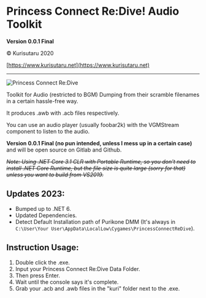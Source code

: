 # Princess Connect Re:Dive! Audio Toolkit

**Version 0.0.1 Final**

© Kurisutaru 2020

[https://www.kurisutaru.net](https://www.kurisutaru.net)

------

![Princess Connect Re:Dive](https://i.imgur.com/uL5IDVb.png)

Toolkit for Audio (restricted to BGM) Dumping from their scramble filenames in a certain hassle-free way.

It produces .awb with .acb files respectively.

You can use an audio player (usually foobar2k) with the VGMStream component to listen to the audio.

**Version 0.0.1 Final (no pun intended, unless I mess up in a certain case)** and will be open source on Gitlab and Github.

~~*Note: Using .NET Core 3.1 CLR with Portable Runtime, so you don't need to install .NET Core Runtime, but the file size is quite large (sorry for that) unless you want to build from VS2019.*~~

## Updates 2023:

- Bumped up to .NET 6.
- Updated Dependencies.
- Detect Default Installation path of Purikone DMM (It's always in `C:\User\Your User\AppData\LocalLow\Cygames\PrincessConnectReDive`).

## Instruction Usage:

1. Double click the .exe.
2. Input your Princess Connect Re:Dive Data Folder.
3. Then press Enter.
4. Wait until the console says it's complete.
5. Grab your .acb and .awb files in the "kuri" folder next to the .exe.